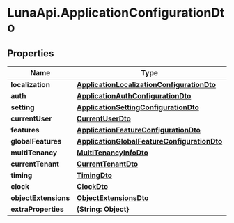 # LunaApi.ApplicationConfigurationDto

## Properties

Name | Type | Description | Notes
------------ | ------------- | ------------- | -------------
**localization** | [**ApplicationLocalizationConfigurationDto**](ApplicationLocalizationConfigurationDto.md) |  | [optional] 
**auth** | [**ApplicationAuthConfigurationDto**](ApplicationAuthConfigurationDto.md) |  | [optional] 
**setting** | [**ApplicationSettingConfigurationDto**](ApplicationSettingConfigurationDto.md) |  | [optional] 
**currentUser** | [**CurrentUserDto**](CurrentUserDto.md) |  | [optional] 
**features** | [**ApplicationFeatureConfigurationDto**](ApplicationFeatureConfigurationDto.md) |  | [optional] 
**globalFeatures** | [**ApplicationGlobalFeatureConfigurationDto**](ApplicationGlobalFeatureConfigurationDto.md) |  | [optional] 
**multiTenancy** | [**MultiTenancyInfoDto**](MultiTenancyInfoDto.md) |  | [optional] 
**currentTenant** | [**CurrentTenantDto**](CurrentTenantDto.md) |  | [optional] 
**timing** | [**TimingDto**](TimingDto.md) |  | [optional] 
**clock** | [**ClockDto**](ClockDto.md) |  | [optional] 
**objectExtensions** | [**ObjectExtensionsDto**](ObjectExtensionsDto.md) |  | [optional] 
**extraProperties** | **{String: Object}** |  | [optional] 


